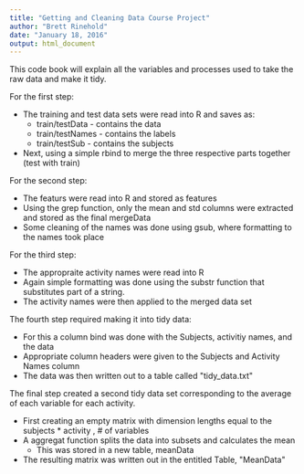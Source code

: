 ```yaml
---
title: "Getting and Cleaning Data Course Project"
author: "Brett Rinehold"
date: "January 18, 2016"
output: html_document
---
```


This code book will explain all the variables and processes used to take the raw data and make it tidy.

For the first step:
  * The training and test data sets were read into R and saves as:
    - train/testData - contains the data
    - train/testNames - contains the labels
    - train/testSub - contains the subjects
  * Next, using a simple rbind to merge the three respective parts together (test with train)

For the second step:
  * The featurs were read into R and stored as features
  * Using the grep function, only the mean and std columns were extracted and stored as the final mergeData
  * Some cleaning of the names was done using gsub, where formatting to the names took place

For the third step:
  * The appropraite activity names were read into R
  * Again simple formatting was done using the substr function that substitutes part of a string.
  * The activity names were then applied to the merged data set

The fourth step required making it into tidy data:
  * For this a column bind was done with the Subjects, activitiy names, and the data
  * Appropriate column headers were given to the Subjects and Activity Names column
  * The data was then written out to a table called "tidy_data.txt"

The final step created a second tidy data set corresponding to the average of each variable for each activity.
  * First creating an empty matrix with dimension lengths equal to the subjects * activity , # of variables
  * A aggregat function splits the data into subsets and calculates the mean
      - This was stored in a new table, meanData
  * The resulting matrix was written out in the entitled Table, "MeanData"